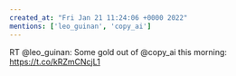 ```yaml
---
created_at: "Fri Jan 21 11:24:06 +0000 2022"
mentions: ['leo_guinan', 'copy_ai']
---
```


RT @leo_guinan: Some gold out of @copy_ai this morning: https://t.co/kRZmCNcjL1